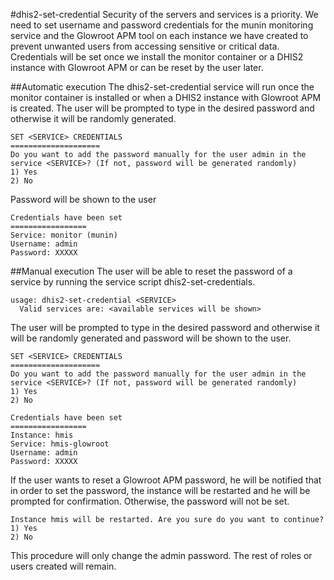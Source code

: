 #dhis2-set-credential
Security of the servers and services is a priority. We need to set username and password credentials for the munin monitoring service and the Glowroot APM tool on each instance we have created to prevent unwanted users from accessing sensitive or critical data.
Credentials will be set once we install the monitor container or a DHIS2 instance with Glowroot APM or can be reset by the user later.

##Automatic execution
The dhis2-set-credential service will run once the monitor container is installed or when a DHIS2 instance with Glowroot APM is created. The user will be prompted to type in the desired password and otherwise it will be randomly generated.
```
SET <SERVICE> CREDENTIALS
====================
Do you want to add the password manually for the user admin in the service <SERVICE>? (If not, password will be generated randomly)
1) Yes
2) No
```

Password will be shown to the user
```
Credentials have been set
=================
Service: monitor (munin)
Username: admin
Password: XXXXX
```

##Manual execution
The user will be able to reset the password of a service by running the service script dhis2-set-credentials.
```
usage: dhis2-set-credential <SERVICE>
  Valid services are: <available services will be shown>
```

The user will be prompted to type in the desired password and otherwise it will be randomly generated and password will be shown to the user.
```
SET <SERVICE> CREDENTIALS
====================
Do you want to add the password manually for the user admin in the service <SERVICE>? (If not, password will be generated randomly)
1) Yes
2) No
```

```
Credentials have been set
=================
Instance: hmis
Service: hmis-glowroot
Username: admin
Password: XXXXX
```

If the user wants to reset a Glowroot APM password, he will be notified that in order to set the password, the instance will be restarted and he will be prompted for confirmation. Otherwise, the password will not be set.
```
Instance hmis will be restarted. Are you sure do you want to continue?
1) Yes
2) No
```

This procedure will only change the admin password. The rest of roles or users created will remain.
